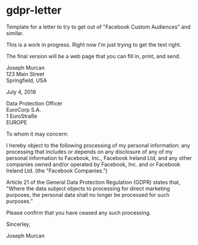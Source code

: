 # gdpr-letter

Template for a letter to try to get out of "Facebook Custom Audiences" and similar.

This is a work in progress.  Right now I'm just trying to get the text right.

The final version will be a web page that you can fill in, print, and send.


Joseph Murcan<br>
123 Main Street<br>
Springfield, USA

July 4, 2018

Data Protection Officer<br>
EuroCorp S.A.<br>
1 EuroStraße<br>
EUROPE


To whom it may concern:

I hereby object to the following processing of my
personal information: any processing that includes
or depends on any disclosure of any of my personal
information to Facebook, Inc., Facebook Ireland Ltd,
and any other companies owned and/or operated by
Facebook, Inc. and or Facebook Ireland Ltd. (the
"Facebook Companies.")

Article 21 of the General Data Protection Regulation
(GDPR) states that, "Where the data subject objects to
processing for direct marketing purposes, the personal
data shall no longer be processed for such purposes."

Please confirm that you have ceased any such
processing.



Sincerley,


Joseph Murcan

